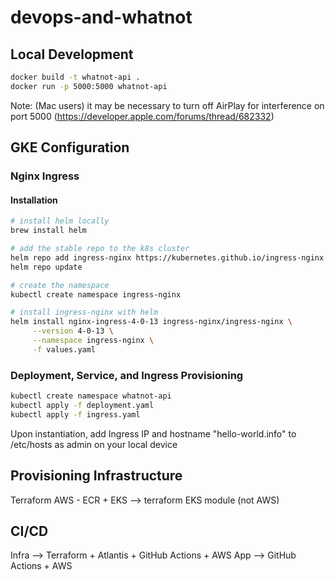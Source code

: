 # devops-and-whatnot

## Local Development

```bash
docker build -t whatnot-api .
docker run -p 5000:5000 whatnot-api
```

Note: (Mac users) it may be necessary to turn off AirPlay for interference on port 5000 (https://developer.apple.com/forums/thread/682332)

## GKE Configuration

### Nginx Ingress

#### Installation

```bash
# install helm locally
brew install helm

# add the stable repo to the k8s cluster
helm repo add ingress-nginx https://kubernetes.github.io/ingress-nginx
helm repo update

# create the namespace
kubectl create namespace ingress-nginx

# install ingress-nginx with helm
helm install nginx-ingress-4-0-13 ingress-nginx/ingress-nginx \
     --version 4-0-13 \
     --namespace ingress-nginx \
     -f values.yaml
```

### Deployment, Service, and Ingress Provisioning

```bash
kubectl create namespace whatnot-api
kubectl apply -f deployment.yaml
kubectl apply -f ingress.yaml
```

Upon instantiation, add Ingress IP and hostname "hello-world.info" to /etc/hosts as admin on your local device

## Provisioning Infrastructure

Terraform
AWS - ECR + EKS --> terraform EKS module (not AWS)

## CI/CD

Infra --> Terraform + Atlantis + GitHub Actions + AWS
App --> GitHub Actions + AWS
